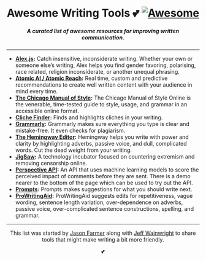 <h1 align="center">Awesome Writing Tools 💕 <a href="https://github.com/sindresorhus/awesome"><img alt="Awesome" src="https://cdn.rawgit.com/sindresorhus/awesome/d7305f38d29fed78fa85652e3a63e154dd8e8829/media/badge.svg" /></a></h1>
<h5 align="center">A curated list of awesome resources for improving written communication.</h5>

---

-  **[Alex.js](http://alexjs.com/):** Catch insensitive, inconsiderate writing. Whether your own or someone else’s writing, Alex helps you find gender favoring, polarising, race related, religion inconsiderate, or another unequal phrasing.
-  **[Atomic AI / Atomic Reach](https://www.atomicreach.com/):** Real time, custom and predictive recommendations to create well written content with your audience in mind every time.
-  **[The Chicago Manual of Style](http://www.chicagomanualofstyle.org/home.html):** The Chicago Manual of Style Online is the venerable, time-tested guide to style, usage, and grammar in an accessible online format.
-  **[Cliche Finder](http://cliche.theinfo.org/):** Finds and highlights cliches in your writing.
-  **[Grammarly](https://www.grammarly.com/):** Grammarly makes sure everything you type is clear and mistake-free. It even checks for plagiarism.
-  **[The Hemingway Editor](http://www.hemingwayapp.com/):** Hemingway helps you write with power and clarity by highlighting adverbs, passive voice, and dull, complicated words. Cut the dead weight from your writing.
-  **[JigSaw](https://jigsaw.google.com/projects/):** A technology incubator focused on countering extremism and removing censorship online. 
- **[Perspective API](https://www.perspectiveapi.com/#/):** An API that uses machine learning models to score the perceived impact of comments before they are sent. There is a demo nearer to the bottom of the page which can be used to try out the API.
-  **[Prompts](http://getprompts.com/):** Prompts makes suggestions for what you should write next.
-  **[ProWritingAid](https://prowritingaid.com/):** ProWritingAid suggests edits for repetitiveness, vague wording, sentence length variation, over-dependence on adverbs, passive voice, over-complicated sentence constructions, spelling, and grammar.

---

<p align="center">This list was started by <a href="https://github.com/jacefarm">Jason Farmer</a> along with <a href="https://github.com/yowainwright">Jeff Wainwright</a> to share tools that might make writing a bit more friendly.

<p align="center">💕</p>
